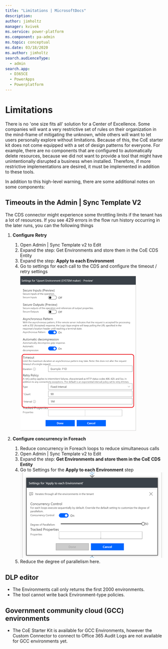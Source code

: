 ```yaml
---
title: "Limitations | MicrosoftDocs"
description: 
author: jimholtz
manager: kvivek
ms.service: power-platform
ms.component: pa-admin
ms.topic: conceptual
ms.date: 03/18/2020
ms.author: jimholtz
search.audienceType: 
  - admin
search.app: 
  - D365CE
  - PowerApps
  - Powerplatform
---
```

# Limitations

There is no 'one size fits all' solution for a Center of Excellence. Some
companies will want a very restrictive set of rules on their organization in the
mind-frame of mitigating the unknown, while others will want to let users
personally explore without limitations. Because of this, the CoE starter kit
does not come equipped with a set of design patterns for everyone. For example,
there are no components that are configured to automatically delete resources,
because we did not want to provide a tool that might have unintentionally
disrupted a business when installed. Therefore, if more restrictive
implementations are desired, it must be implemented in addition to these tools.

In addition to this high-level warning, there are some additional notes on some
components:

## Timeouts in the Admin | Sync Template V2

The CDS connector might experience some throttling limits if the tenant has a lot of resources. If you see 429 errors in the flow run history occurring in the later runs, you can the following things

1. **Configure Retry**
    1. Open Admin \| Sync Template v2 to Edit
    1. Expand the step: Get Environments and store them in the CoE CDS Entity
    1. Expand the step: **Apply to each Environment**
    1. Go to settings for each call to the CDS and configure the timeout / retry settings <br> ![Configure retry policy](media/coelimit1.png)

1. **Configure concurrency in Foreach**
    1. Reduce concurrency in Foreach loops to reduce simultaneous calls
    1. Open Admin \| Sync Template v2 to Edit
    1. Expand the step: **Get Environments and store them in the CoE CDS Entity**
    1. Go to Settings for the **Apply to each Environment** step ![Configure concurrency in Foreach](media/coelimit2.png)
    1. Reduce the degree of parallelism here.

## DLP editor

- The Environments call only returns the first 2000 environments.
- The tool cannot write back Environment-type policies.

## Government community cloud (GCC) environments

- The CoE Starter Kit is available for GCC Environments, however the Custom Connector to connect to Office 365 Audit Logs are not available for GCC environments yet.
